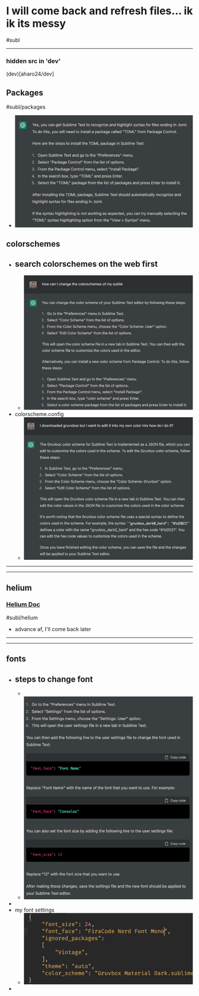 # I will come back and refresh files... ik ik its messy

#subl 

---
### hidden src  in 'dev'
(dev)[aharo24/dev]

## Packages
#subl/packages

- ![](../../z/aharo24_2.png)


## colorschemes

- search colorschemes on the web first
	- 
	- ![](../../z/aharo24_3.png)
- colorscheme.config
	- ![](../../z/aharo24_4.png)



---
---

## helium

### **[Helium Doc](https://github.com/sschuhmann/Helium)**
#subl/helium

- advance af, I'll come back later


---
---

## fonts 

- steps to change font
	- 
	- 
	- ![](../../z/aharo24_7.png)
- 
- my font settings
	- ![](../../z/aharo24_8.png)
- 


